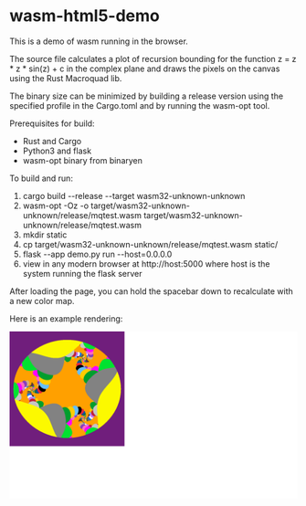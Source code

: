 # wasm-html5-demo


This is a demo of wasm running in the browser.

The source file calculates a plot of recursion bounding for the function
z = z * z * sin(z) + c in the complex plane and draws the pixels on the
canvas using the Rust Macroquad lib.

The binary size can be minimized by building a release version using the
specified profile in the Cargo.toml and by running the wasm-opt tool.

Prerequisites for build:

- Rust and Cargo
- Python3 and flask
- wasm-opt binary from binaryen

To build and run:

1) cargo build --release --target wasm32-unknown-unknown
2) wasm-opt -Oz -o target/wasm32-unknown-unknown/release/mqtest.wasm target/wasm32-unknown-unknown/release/mqtest.wasm
3) mkdir static
4) cp target/wasm32-unknown-unknown/release/mqtest.wasm static/
5) flask --app demo.py run  --host=0.0.0.0
6) view in any modern browser at http://host:5000 where host is the system running the flask server

After loading the page, you can hold the spacebar down to recalculate with a new color map.

Here is an example rendering:

![z = z * z * sin(z) + c](image/mq.png)
